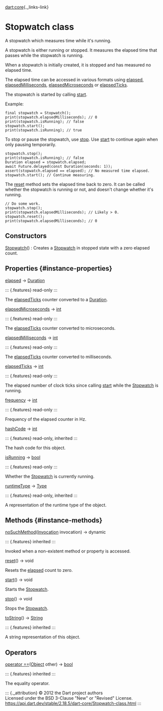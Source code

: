 [dart:core](../dart-core/dart-core-library){._links-link}

Stopwatch class
===============

A stopwatch which measures time while it\'s running.

A stopwatch is either running or stopped. It measures the elapsed time
that passes while the stopwatch is running.

When a stopwatch is initially created, it is stopped and has measured no
elapsed time.

The elapsed time can be accessed in various formats using
[elapsed](stopwatch/elapsed),
[elapsedMilliseconds](stopwatch/elapsedmilliseconds),
[elapsedMicroseconds](stopwatch/elapsedmicroseconds) or
[elapsedTicks](stopwatch/elapsedticks).

The stopwatch is started by calling [start](stopwatch/start).

Example:

``` {.language-dart data-language="dart"}
final stopwatch = Stopwatch();
print(stopwatch.elapsedMilliseconds); // 0
print(stopwatch.isRunning); // false
stopwatch.start();
print(stopwatch.isRunning); // true
```

To stop or pause the stopwatch, use [stop](stopwatch/stop). Use
[start](stopwatch/start) to continue again when only pausing
temporarily.

``` {.language-dart data-language="dart"}
stopwatch.stop();
print(stopwatch.isRunning); // false
Duration elapsed = stopwatch.elapsed;
await Future.delayed(const Duration(seconds: 1));
assert(stopwatch.elapsed == elapsed); // No measured time elapsed.
stopwatch.start(); // Continue measuring.
```

The [reset](stopwatch/reset) method sets the elapsed time back to zero.
It can be called whether the stopwatch is running or not, and doesn\'t
change whether it\'s running.

``` {.language-dart data-language="dart"}
// Do some work.
stopwatch.stop();
print(stopwatch.elapsedMilliseconds); // Likely > 0.
stopwatch.reset();
print(stopwatch.elapsedMilliseconds); // 0
```

Constructors
------------

[Stopwatch](stopwatch/stopwatch)()
:   Creates a [Stopwatch](stopwatch-class) in stopped state with a zero
    elapsed count.

Properties {#instance-properties}
----------

[elapsed](stopwatch/elapsed) → [Duration](duration-class)

::: {.features}
read-only
:::

The [elapsedTicks](stopwatch/elapsedticks) counter converted to a
[Duration](duration-class).

[elapsedMicroseconds](stopwatch/elapsedmicroseconds) → [int](int-class)

::: {.features}
read-only
:::

The [elapsedTicks](stopwatch/elapsedticks) counter converted to
microseconds.

[elapsedMilliseconds](stopwatch/elapsedmilliseconds) → [int](int-class)

::: {.features}
read-only
:::

The [elapsedTicks](stopwatch/elapsedticks) counter converted to
milliseconds.

[elapsedTicks](stopwatch/elapsedticks) → [int](int-class)

::: {.features}
read-only
:::

The elapsed number of clock ticks since calling [start](stopwatch/start)
while the [Stopwatch](stopwatch-class) is running.

[frequency](stopwatch/frequency) → [int](int-class)

::: {.features}
read-only
:::

Frequency of the elapsed counter in Hz.

[hashCode](object/hashcode) → [int](int-class)

::: {.features}
read-only, inherited
:::

The hash code for this object.

[isRunning](stopwatch/isrunning) → [bool](bool-class)

::: {.features}
read-only
:::

Whether the [Stopwatch](stopwatch-class) is currently running.

[runtimeType](object/runtimetype) → [Type](type-class)

::: {.features}
read-only, inherited
:::

A representation of the runtime type of the object.

Methods {#instance-methods}
-------

[noSuchMethod](object/nosuchmethod)([Invocation](invocation-class)
invocation) → dynamic

::: {.features}
inherited
:::

Invoked when a non-existent method or property is accessed.

[reset](stopwatch/reset)() → void

Resets the [elapsed](stopwatch/elapsed) count to zero.

[start](stopwatch/start)() → void

Starts the [Stopwatch](stopwatch-class).

[stop](stopwatch/stop)() → void

Stops the [Stopwatch](stopwatch-class).

[toString](object/tostring)() → [String](string-class)

::: {.features}
inherited
:::

A string representation of this object.

Operators
---------

[operator ==](object/operator_equals)([Object](object-class) other) →
[bool](bool-class)

::: {.features}
inherited
:::

The equality operator.

::: {._attribution}
© 2012 the Dart project authors\
Licensed under the BSD 3-Clause \"New\" or \"Revised\" License.\
<https://api.dart.dev/stable/2.18.5/dart-core/Stopwatch-class.html>
:::
